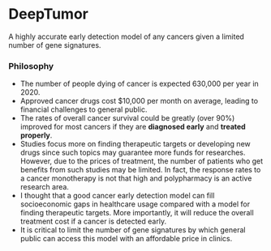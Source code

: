 # DeepTumor
A highly accurate early detection model of any cancers given a limited number of gene signatures.

### Philosophy
* The number of people dying of cancer is expected 630,000 per year in 2020.
* Approved cancer drugs cost $10,000 per month on average, leading to financial challenges to general public.
* The rates of overall cancer survival could be greatly (over 90%) improved for most cancers if they are **diagnosed early** and **treated properly**.
* Studies focus more on finding therapeutic targets or developing new drugs since such topics may guarantee more funds for researches. However, due to the prices of treatment, the number of patients who get benefits from such studies may be limited. In fact, the response rates to a cancer monotherapy is not that high and polypharmacy is an active research area.
* I thought that a good cancer early detection model can fill socioeconomic gaps in healthcare usage compared with a model for finding therapeutic targets. More importantly, it will reduce the overall treatment cost if a cancer is detected early.
* It is critical to limit the number of gene signatures by which general public can access this model with an affordable price in clinics.
